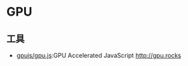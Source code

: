 # GPU

## 工具

* [gpujs/gpu.js](https://github.com/gpujs/gpu.js):GPU Accelerated JavaScript http://gpu.rocks
